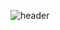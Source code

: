 ![header](https://capsule-render.vercel.app/api?type=waving&&color=F5B2B2&height=250&section=header&text=Hello%20Wolrd&fontSize=90&fontColor=3e62ad&fontAlignY=40)
